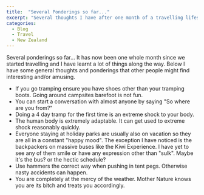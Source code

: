 ```yaml
---
title:  "Several Ponderings so far..."
excerpt: "Several thoughts I have after one month of a travelling lifestyle.."
categories: 
  - Blog
  - Travel
  - New Zealand
---
```

Several ponderings so far... It has now been one whole month since we started travelling and I have learnt a lot of things along the way. Below I have some general thoughts and ponderings that other people might find interesting and/or amusing.

* If you go tramping ensure you have shoes other than your tramping boots. Going around campsites barefoot is not fun.
* You can start a conversation with almost anyone by saying "So where are you from?"
* Doing a 4 day tramp for the first time is an extreme shock to your body.
* The human body is extremely adaptable. It can get used to extreme shock reasonably quickly.
* Everyone staying at holiday parks are usually also on vacation so they are all in a constant "happy mood". The exception I have noticed is the backpackers on massive buses like the Kiwi Experience. I have yet to see any of them smile or have any expression other than "sulk". Maybe it's the bus? or the hectic schedule?
* Use hammers the correct way when pushing in tent pegs. Otherwise nasty accidents can happen.
* You are completely at the mercy of the weather. Mother Nature knows you are its bitch and treats you accordingly.